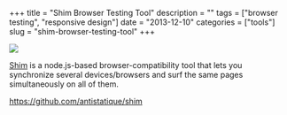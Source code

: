 +++
title = "Shim Browser Testing Tool"
description = ""
tags = ["browser testing", "responsive design"]
date = "2013-12-10"
categories = ["tools"]
slug = "shim-browser-testing-tool"
+++


<div class="tool-screenshot mb1"><a href="https://github.com/antistatique/shim"><img id="bluga-thumbnail-2862" class="bluga-thumbnail custom" src="/media/bluga/
wt52a7920a02f48_custom.jpg"/></a></div><p><a href="https://github.com/antistatique/shim">Shim</a> is a node.js-based browser-compatibility tool that lets you synchronize several devices/browsers and surf the same pages simultaneously on all of them.</p>

  
<p><a href="https://github.com/antistatique/shim">https://github.com/antistatique/shim</a></p>
      
